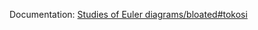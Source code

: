 Documentation: [Studies of Euler diagrams/bloated#tokosi](https://en.wikiversity.org/wiki/Studies_of_Euler_diagrams/bloated#tokosi)

